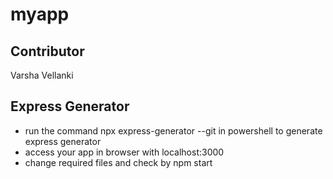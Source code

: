 # myapp
 
## Contributor
 Varsha Vellanki
 
 ##  Express Generator 
 -  run the command npx express-generator --git  in powershell to generate express generator
 - access your app in browser with localhost:3000
 - change  required files and check by  npm start  
